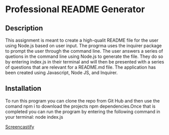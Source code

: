# Professional README Generator

## Description

This assignment is meant to create a high-qualit README file for the user using Node.js based on user input. The progrma uses the inquirer package to prompt the user through the command line. The user answers a series of quetions in the command line using Node.js to generate the file. They do so by entering index.js in their terminal and will then be presented with a series of questions that are relevant for a README.md file. The application has been created using Javascript, Node JS, and Inquirer. 

## Installation

To run this program you can clone the repo from Git Hub and then use the comand npm i to download the projects npm dependencies.Once that is completed you can run the program by entering the following command in your terminal: node index.js

<a href="https://drive.google.com/file/d/1Xo1WJ50OFcUlZtSdO11LPd2n8LDpBauv/view">Screencastify</a> 